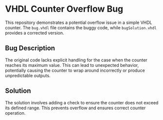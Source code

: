 # VHDL Counter Overflow Bug
This repository demonstrates a potential overflow issue in a simple VHDL counter. The `bug.vhdl` file contains the buggy code, while `bugSolution.vhdl` provides a corrected version.

## Bug Description
The original code lacks explicit handling for the case when the counter reaches its maximum value. This can lead to unexpected behavior, potentially causing the counter to wrap around incorrectly or produce unpredictable outputs.

## Solution
The solution involves adding a check to ensure the counter does not exceed its defined range. This prevents overflow and ensures correct counter operation.